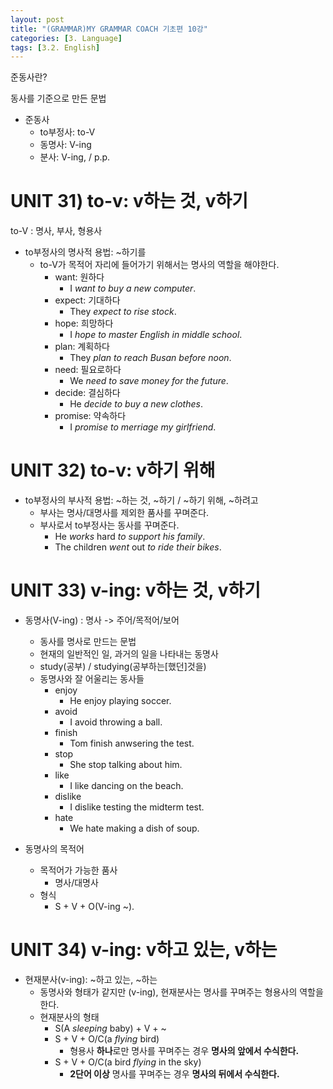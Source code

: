 ```yaml
---
layout: post
title: "(GRAMMAR)MY GRAMMAR COACH 기초편 10강"
categories: [3. Language]
tags: [3.2. English]
---
```


준동사란?

동사를 기준으로 만든 문법

* 준동사
    * to부정사: to-V
    * 동명사: V-ing
    * 분사: V-ing, / p.p.

# UNIT 31) to-v: v하는 것, v하기

to-V : 명사, 부사, 형용사

* to부정사의 명사적 용법: ~하기를
    * to-V가 목적어 자리에 들어가기 위해서는 명사의 역할을 해야한다.
        * want: 원하다
            * I *want to buy a new computer*.
        * expect: 기대하다
            * They *expect to rise stock*.
        * hope: 희망하다
            * I *hope to master English in middle school*.
        * plan: 계획하다
            * They *plan to reach Busan before noon*.
        * need: 필요로하다
            * We *need to save money for the future*.
        * decide: 결심하다
            * He *decide to buy a new clothes*.
        * promise: 약속하다
            * I *promise to merriage my girlfriend*.

# UNIT 32) to-v: v하기 위해

* to부정사의 부사적 용법: ~하는 것, ~하기 / ~하기 위해, ~하려고
    * 부사는 명사/대명사를 제외한 품사를 꾸며준다.
    * 부사로서 to부정사는 동사를 꾸며준다.
        * He *works* hard *to support his family*.
        * The children *went* out *to ride their bikes*.
        
# UNIT 33) v-ing: v하는 것, v하기

* 동명사(V-ing) : 명사 -> 주어/목적어/보어
    * 동사를 명사로 만드는 문법
    * 현재의 일반적인 일, 과거의 일을 나타내는 동명사 
    * study(공부) / studying(공부하는[했던]것을)
    * 동명사와 잘 어울리는 동사들
        * enjoy
            * He enjoy playing soccer.
        * avoid
            * I avoid throwing a ball.
        * finish
            * Tom finish anwsering the test.
        * stop
            * She stop talking about him.
        * like
            * I like dancing on the beach.
        * dislike
            * I dislike testing the midterm test.
        * hate
            * We hate making a dish of soup.

* 동명사의 목적어
    * 목적어가 가능한 품사
        * 명사/대명사
    * 형식
        * S + V + O(V-ing ~).

# UNIT 34) v-ing: v하고 있는, v하는

* 현재분사(v-ing): ~하고 있는, ~하는
    * 동명사와 형태가 같지만 (v-ing), 현재분사는 명사를 꾸며주는 형용사의 역할을 한다.
    * 현재분사의 형태
        * S(A *sleeping* baby) + V + ~
        * S + V + O/C(a *flying* bird)
            * 형용사 **하나**로만 명사를 꾸며주는 경우 **명사의 앞에서 수식한다.**
        * S + V + O/C(a bird *flying* in the sky)
            * **2단어 이상** 명사를 꾸며주는 경우 **명사의 뒤에서 수식한다.**